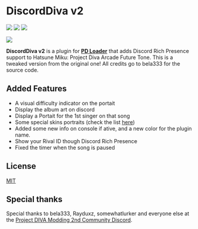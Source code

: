 # DiscordDiva v2

![](https://img.shields.io/github/v/release/nevespt/DiscordDivaV2?style=for-the-badge)
![](https://img.shields.io/github/release-date/nevespt/DiscordDivaV2?style=for-the-badge)
![](https://img.shields.io/github/license/nevespt/DiscordDivaV2?style=for-the-badge)

![](https://cld.pt/dl/download/2c8a14a8-5078-4836-838f-e8353d8e55d6/Sem%20nome.png)

**DiscordDiva v2** is a plugin for [**PD Loader**](https://notabug.org/PDModdingCommunity/PD-Loader/ "**PD Loader**") that adds Discord Rich Presence support to Hatsune Miku: Project Diva Arcade Future Tone.
This is a tweaked version from the original one! All credits go to bela333 for the source code.

## Added Features
- A visual difficulty indicator on the portait
- Display the album art on discord
- Display a Portait for the 1st singer on that song
- Some special skins portraits (check the list [here](skins.md))
- Added some new info on console if ative, and a new color for the plugin name.
- Show your Rival ID though Discord Rich Presence
- Fixed the timer when the song is paused


## License
[MIT](https://choosealicense.com/licenses/mit/ "MIT")
## Special thanks
Special thanks to bela333, Rayduxz, somewhatlurker and everyone else at the [Project DIVA Modding 2nd Community Discord](https://discord.gg/cvBVGDZ "Project DIVA Modding 2nd Community Discord").
